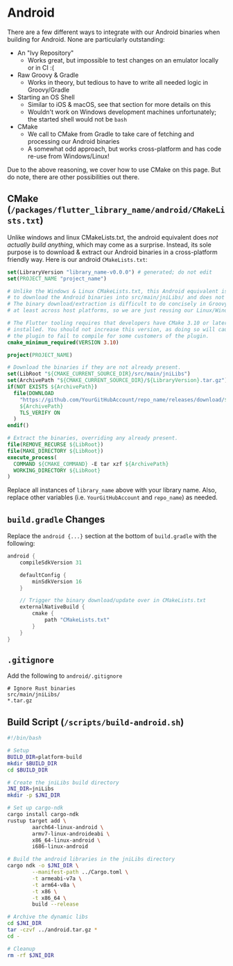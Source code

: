 # Android
There are a few different ways to integrate with our Android binaries when building for Android. None are particularly outstanding:
- An "Ivy Repository"
  - Works great, but impossible to test changes on an emulator locally or in CI :(
- Raw Groovy & Gradle
  - Works in theory, but tedious to have to write all needed logic in Groovy/Gradle
- Starting an OS Shell
  - Similar to iOS & macOS, see that section for more details on this
  - Wouldn't work on Windows development machines unfortunately; the started shell would not be `bash`
- CMake
  - We call to CMake from Gradle to take care of fetching and processing our Android binaries
  - A somewhat odd approach, but works cross-platform and has code re-use from Windows/Linux!

Due to the above reasoning, we cover how to use CMake on this page. But do note, there are other possibilities out there.

## CMake (`/packages/flutter_library_name/android/CMakeLists.txt`)
Unlike windows and linux CMakeLists.txt, the android equivalent does
_not actually build anything_, which may come as a surprise.
Instead, its sole purpose is to download & extract our Android binaries
in a cross-platform friendly way. Here is our android `CMakeLists.txt`:
```cmake
set(LibraryVersion "library_name-v0.0.0") # generated; do not edit
set(PROJECT_NAME "project_name")

# Unlike the Windows & Linux CMakeLists.txt, this Android equivalent is just here
# to download the Android binaries into src/main/jniLibs/ and does not build anything.
# The binary download/extraction is difficult to do concisely in Groovy/Gradle,
# at least across host platforms, so we are just reusing our Linux/Windows logic.

# The Flutter tooling requires that developers have CMake 3.10 or later
# installed. You should not increase this version, as doing so will cause
# the plugin to fail to compile for some customers of the plugin.
cmake_minimum_required(VERSION 3.10)

project(PROJECT_NAME)

# Download the binaries if they are not already present.
set(LibRoot "${CMAKE_CURRENT_SOURCE_DIR}/src/main/jniLibs")
set(ArchivePath "${CMAKE_CURRENT_SOURCE_DIR}/${LibraryVersion}.tar.gz")
if(NOT EXISTS ${ArchivePath})
  file(DOWNLOAD
    "https://github.com/YourGitHubAccount/repo_name/releases/download/${LibraryVersion}/android.tar.gz"
    ${ArchivePath}
    TLS_VERIFY ON
  )
endif()

# Extract the binaries, overriding any already present.
file(REMOVE_RECURSE ${LibRoot})
file(MAKE_DIRECTORY ${LibRoot})
execute_process(
  COMMAND ${CMAKE_COMMAND} -E tar xzf ${ArchivePath}
  WORKING_DIRECTORY ${LibRoot}
)
```
Replace all instances of `library_name` above with your library name.
Also, replace other variables (i.e. `YourGitHubAccount` and `repo_name`) as needed.

## `build.gradle` Changes
Replace the `android {...}` section at the bottom of `build.gradle` with the following:
```gradle
android {
    compileSdkVersion 31

    defaultConfig {
        minSdkVersion 16
    }

    // Trigger the binary download/update over in CMakeLists.txt
    externalNativeBuild {
        cmake {
            path "CMakeLists.txt"
        }
    }
}
```

## `.gitignore`
Add the following to `android/.gitignore`
```gitignore
# Ignore Rust binaries
src/main/jniLibs/
*.tar.gz
```

## Build Script (`/scripts/build-android.sh`)
```bash
#!/bin/bash

# Setup
BUILD_DIR=platform-build
mkdir $BUILD_DIR
cd $BUILD_DIR

# Create the jniLibs build directory
JNI_DIR=jniLibs
mkdir -p $JNI_DIR

# Set up cargo-ndk
cargo install cargo-ndk
rustup target add \
        aarch64-linux-android \
        armv7-linux-androideabi \
        x86_64-linux-android \
        i686-linux-android

# Build the android libraries in the jniLibs directory
cargo ndk -o $JNI_DIR \
        --manifest-path ../Cargo.toml \
        -t armeabi-v7a \
        -t arm64-v8a \
        -t x86 \
        -t x86_64 \
        build --release 

# Archive the dynamic libs
cd $JNI_DIR
tar -czvf ../android.tar.gz *
cd -

# Cleanup
rm -rf $JNI_DIR
```
